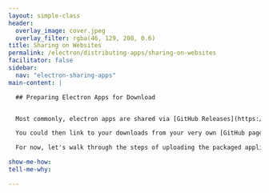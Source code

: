 ```yaml
---
layout: simple-class
header:
  overlay_image: cover.jpeg
  overlay_filter: rgba(46, 129, 200, 0.6)
title: Sharing on Websites
permalink: /electron/distributing-apps/sharing-on-websites
facilitator: false
sidebar:
  nav: "electron-sharing-apps"
main-content: |

  ## Preparing Electron Apps for Download


  Most commonly, electron apps are shared via [GitHub Releases](https://help.github.com/articles/about-releases/). People who create and package their own applications upload the binaries to a GitHub repository where others can download them. You can see some great examples of this on the [electron app page](https://electron.atom.io/apps/). This is free, version controlled, and kept cleanly alongside your code.

  You could then link to your downloads from your very own [GitHub pages site](https://pages.github.com/), or any site for that matter. [Learn how to make your own GitHub Pages site here](https://services.github.com/on-demand/github-cli/).

  For now, let's walk through the steps of uploading the packaged application to be a GitHub release.

show-me-how:
tell-me-why:

---
```

